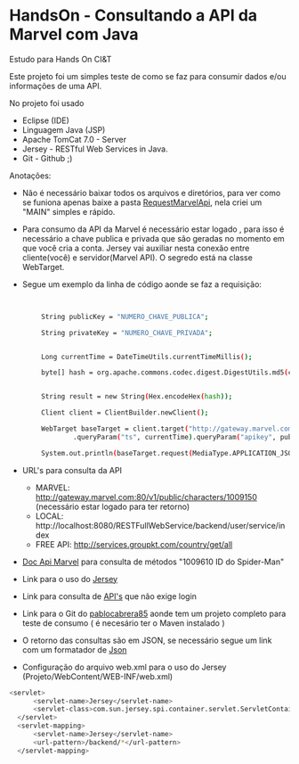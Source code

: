 # HandsOn - Consultando a API da Marvel com Java
Estudo para Hands On CI&amp;T

Este projeto foi um simples teste de como se faz para consumir dados e/ou informações de uma API.

No projeto foi usado
 * Eclipse (IDE) 
 * Linguagem Java (JSP)
 * Apache TomCat 7.0 - Server
 * Jersey - RESTful Web Services in Java.
 * Git - Github ;)

Anotações:
- Não é necessário baixar todos os arquivos e diretórios, para ver como se funiona apenas baixe a pasta [RequestMarvelApi], nela criei um "MAIN" simples e rápido.
 
- Para consumo da API da Marvel é necessário estar logado , para isso é necessário a chave publica e privada que são geradas no momento em que você cria a conta. Jersey vai auxiliar nesta conexão entre cliente(você) e servidor(Marvel API). O segredo está na classe WebTarget.
- Segue um exemplo da linha de código aonde se faz a requisição:
```sh

	
		String publicKey = "NUMERO_CHAVE_PUBLICA";

		String privateKey = "NUMERO_CHAVE_PRIVADA";


		Long currentTime = DateTimeUtils.currentTimeMillis();

		byte[] hash = org.apache.commons.codec.digest.DigestUtils.md5(currentTime + privateKey + publicKey);


		String result = new String(Hex.encodeHex(hash));

		Client client = ClientBuilder.newClient();

		WebTarget baseTarget = client.target("http://gateway.marvel.com:80/v1/public/characters/1009610")
				.queryParam("ts", currentTime).queryParam("apikey", publicKey).queryParam("hash", result);

		System.out.println(baseTarget.request(MediaType.APPLICATION_JSON).get(String.class) + " \nFim do resultado");
```
 
- URL's para consulta da API
   - MARVEL:   http://gateway.marvel.com:80/v1/public/characters/1009150 (necessário estar logado para ter retorno)
   - LOCAL:    http://localhost:8080/RESTFullWebService/backend/user/service/index
   - FREE API: http://services.groupkt.com/country/get/all 
 
- [Doc Api Marvel] para consulta de métodos "1009610 ID do Spider-Man"
- Link para o uso do [Jersey] 
- Link para consulta de [API's] que não exige login
- Link para o Git do [pablocabrera85] aonde tem um projeto completo para teste de consumo ( é necesário ter o Maven instalado )
- O retorno das consultas são em JSON, se necessário segue um link com um formatador de [Json]
- Configuração do arquivo web.xml para o uso do Jersey (Projeto/WebContent/WEB-INF/web.xml)
 
```sh
<servlet>
      <servlet-name>Jersey</servlet-name>
      <servlet-class>com.sun.jersey.spi.container.servlet.ServletContainer</servlet-class>
  </servlet>
  <servlet-mapping>
      <servlet-name>Jersey</servlet-name>
      <url-pattern>/backend/*</url-pattern>
  </servlet-mapping>
```
[RequestMarvelApi]: <https://github.com/AngeloAkm/marvelAPI_Java/blob/master/RequestMarvelApi/src/Main.java>
 [Json]: <https://jsonformatter.curiousconcept.com/>
 [pablocabrera85]: <https://github.com/pablocabrera85/marvel-api-client>
 [Jersey]: <https://jersey.java.net/download.html>
 [API's]: <http://www.groupkt.com/post/f2129b88/free-restful-web-services-to-consume-and-test.htm>
 [Doc Api Marvel]: <http://developer.marvel.com/docs#!/public/getCreatorCollection_get_0>
